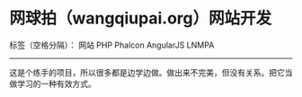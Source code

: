 # 网球拍（wangqiupai.org）网站开发

标签（空格分隔）： 网站 PHP Phalcon AngularJS LNMPA

---

这是个练手的项目，所以很多都是边学边做。做出来不完美，但没有关系。把它当做学习的一种有效方式。




